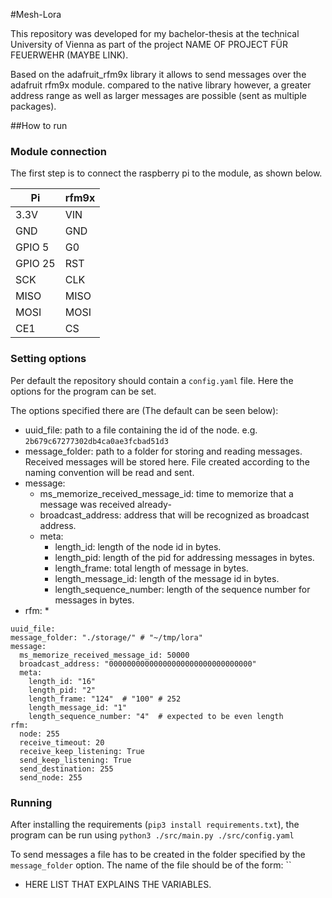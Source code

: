 #Mesh-Lora

This repository was developed for my bachelor-thesis at the technical University of Vienna as part of the project
NAME OF PROJECT FÜR FEUERWEHR (MAYBE LINK).

Based on the adafruit_rfm9x library it allows to send messages over the adafruit rfm9x module.
compared to the native library however, a greater address range as well as larger messages are possible (sent as multiple packages).

##How to run

### Module connection
The first step is to connect the raspberry pi to the module, as shown below.

| Pi        | rfm9x| 
|-----------|------|
| 3.3V      | VIN  |
| GND       | GND  |
| GPIO 5    | G0   |
| GPIO 25   | RST  |
| SCK       | CLK  |
| MISO      | MISO |
| MOSI      | MOSI |
| CE1       | CS   |

### Setting options
Per default the repository should contain a `config.yaml` file.
Here the options for the program can be set.

The options specified there are (The default can be seen below):

* uuid_file: path to a file containing the id of the node. e.g. `2b679c67277302db4ca0ae3fcbad51d3`
* message_folder: path to a folder for storing and reading messages. Received messages will be stored here. File created
according to the naming convention will be read and sent.
* message:
    * ms_memorize_received_message_id: time to memorize that a message was received already-
    * broadcast_address: address that will be recognized as broadcast address.
    * meta:
        * length_id: length of the node id in bytes.
        * length_pid: length of the pid for addressing messages in bytes.
        * length_frame: total length of message in bytes.
        * length_message_id: length of the message id in bytes.
        * length_sequence_number: length of the sequence number for messages in bytes.
* rfm:
    * 
```
uuid_file: 
message_folder: "./storage/" # "~/tmp/lora"
message:
  ms_memorize_received_message_id: 50000
  broadcast_address: "00000000000000000000000000000000"
  meta:
    length_id: "16"
    length_pid: "2"
    length_frame: "124"  # "100" # 252
    length_message_id: "1"
    length_sequence_number: "4"  # expected to be even length
rfm:
  node: 255
  receive_timeout: 20
  receive_keep_listening: True
  send_keep_listening: True
  send_destination: 255
  send_node: 255
```
### Running

After installing the requirements (`pip3 install requirements.txt`), the program can be run using
`python3 ./src/main.py ./src/config.yaml`

To send messages a file has to be created in the folder specified by the `message_folder` option.
The name of the file should be of the form: ``
* HERE LIST THAT EXPLAINS THE VARIABLES.